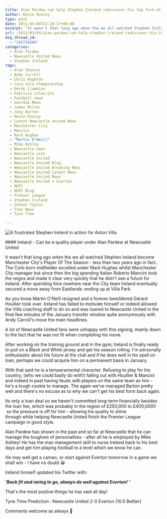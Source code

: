 ```yaml
---
title: Alan Pardew can help Stephen Ireland rediscover his top form at Newcastle United
author: Kevin Doocey
type: post
date: 2011-03-04T22:28:17+00:00
excerpt: "It wasn't that long ago when the we all watched Stephen Ireland become Manchester City's Player Of The Season - less than two.."
url: /2011/03/04/alan-pardew-can-help-stephen-ireland-rediscover-his-top-form-at-newcastle-united/
dsq_thread_id:
  - "245714284"
categories:
  - Alan Pardew
  - Newcastle United News
  - Stephen Ireland
tags:
  - Alan Shearer
  - Andy Carroll
  - Chris Hughton
  - Coca Cola Championship
  - Derek Llambias
  - Fabricio Coloccini
  - Football news
  - Geordie News
  - James Milner
  - Joey Barton
  - Kevin Doocey
  - Latest Newcastle United News
  - Manchester City
  - Mancini
  - Mark Hughes
  - "Martin O'Neill"
  - Mike Ashley
  - Newcastle news
  - Newcastle site
  - Newcastle United
  - Newcastle United Blog
  - Newcastle United Breaking News
  - Newcastle United Latest News
  - Newcastle United News
  - Newcastle United v Everton
  - NUFC
  - NUFC Blog
  - Premier League
  - Stephen Ireland
  - Steven Taylor
  - Toon News
  - Tyne Time

---
```

![A frustrated Stephen Ireland in action for Aston Villa](https://www.tynetime.com/wp-content/uploads/2011/03/Stephen-Ireland.jpg "Stephen-Ireland")

#### Ireland - Can be a quality player under Alan Pardew at Newcastle United

It wasn't that long ago when the we all watched Stephen Ireland become Manchester City's Player Of The Season - less than two years ago in fact. The Cork-born midfielder excelled under Mark Hughes whilst Manchester City manager but since then the big spending Italian Roberto Mancini took the reigns and made it clear very quickly that he didn't see a future for Ireland. After  spending time nowhere near the City team Ireland eventually secured a move away from Eastlands: ending up at Villa Park.

As you know Martin O'Neill resigned and a forever bewildered Gérard Houllier took over. Ireland has failed to motivate himself or indeed allowed the Villa coaching staff to do so and was loaned to Newcastle United in the final few minutes of the January transfer window quite anonymously with Andy Carroll's move the main headlines.

A lot of Newcastle United fans were unhappy with this signing, mainly down to the fact that he was not fit when completing his move.

After working on the training ground and in the gym; Ireland is finally ready to pull on a Black and White jersey and get his season rolling. I'm personally enthusiastic about his future at the club and if he does well in his spell on loan, perhaps we could acquire him on a permanent basis in January.

With that said he is a temperamental character. Refusing to play for his country, (who we could badly do with!) falling out with Houllier & Mancini and indeed in past having feuds with players on the same team as him - he's a tough cookie to manage. The again we've managed Barton pretty well and there's no excuse as to why we can't get his best form back again.

Its only a loan deal so we haven't committed long-term financially besides the loan fee, which was probably in the region of £250,000 to £400,0000  so the pressure is off for him - allowing his quality to shine through while helping Newcastle United finish the Premier League campaign in good style.

Alan Pardew has shown in the past and so far at Newcastle that he can manage the toughest of personalities - after all he is employed by Mike Ashley! He has the man management skill to nurse Ireland back to his best days and get him playing football to a level which we know he can.

He may well get a cameo, or start against Everton tomorrow in a game we shall win - I have no doubt 😀

Ireland himself updated his Twitter with:

_**'Back fit and raring to go, always do well against Everton! '**_

That's the most postive things he has said all day!

Tyne Time Prediction : Newcastle United 2-0 Everton (10.0 Betfair)

Comments welcome as always 🙂
